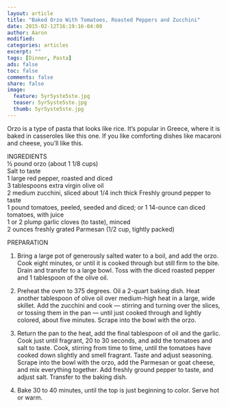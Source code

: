 ```yaml
---
layout: article
title: "Baked Orzo With Tomatoes, Roasted Peppers and Zucchini"
date: 2015-02-12T16:19:16-04:00
author: Aaron
modified:
categories: articles
excerpt: ""
tags: [Dinner, Pasta]
ads: false
toc: false
comments: false
share: false
image:
  feature: 5yr5yste5ste.jpg
  teaser: 5yr5yste5ste.jpg
  thumb: 5yr5yste5ste.jpg
---
```


Orzo is a type of pasta that looks like rice. It’s popular in Greece, where it is baked in casseroles like this one. If you like comforting dishes like macaroni and cheese, you’ll like this.

INGREDIENTS  
½ pound orzo (about 1 1/8 cups)  
Salt to taste  
1 large red pepper, roasted and diced  
3 tablespoons extra virgin olive oil  
2 medium zucchini, sliced about 1/4 inch thick
Freshly ground pepper to taste  
1 pound tomatoes, peeled, seeded and diced; or 1 14-ounce can diced tomatoes, with juice  
1 or 2 plump garlic cloves (to taste), minced  
2 ounces freshly grated Parmesan (1/2 cup, tightly packed)  


PREPARATION

1. Bring a large pot of generously salted water to a boil, and add the orzo. Cook eight minutes, or until it is cooked through but still firm to the bite. Drain and transfer to a large bowl. Toss with the diced roasted pepper and 1 tablespoon of the olive oil.

2. Preheat the oven to 375 degrees. Oil a 2-quart baking dish. Heat another tablespoon of olive oil over medium-high heat in a large, wide skillet. Add the zucchini and cook — stirring and turning over the slices, or tossing them in the pan — until just cooked through and lightly colored, about five minutes. Scrape into the bowl with the orzo.

3. Return the pan to the heat, add the final tablespoon of oil and the garlic. Cook just until fragrant, 20 to 30 seconds, and add the tomatoes and salt to taste. Cook, stirring from time to time, until the tomatoes have cooked down slightly and smell fragrant. Taste and adjust seasoning. Scrape into the bowl with the orzo, add the Parmesan or goat cheese, and mix everything together. Add freshly ground pepper to taste, and adjust salt. Transfer to the baking dish.

4. Bake 30 to 40 minutes, until the top is just beginning to color. Serve hot or warm.